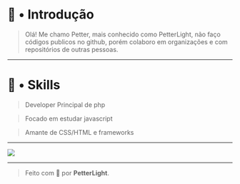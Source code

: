 <!--===
    * Template estilizado em HTML.
    * Fique a vontade para customizar.    
    * Feito para uso no GitHub (Markdown).
    * Template Feito por Henry8K [HenryDM].
    * Em Streaks altere no link para user=[Seu User do github].
===-->

<!--=== Texto de Introdução ===-->
<div>
    <h1>👋 • Introdução</h1>
    <blockquote>Olá! Me chamo Petter, mais conhecido como PetterLight, não faço códigos publicos no github, porém colaboro em organizações e com repositórios de outras pessoas.</blockquote>
</div>

<!--=== Quebra de Página ===-->
<hr>

<!--=== Texto de Habilidades ===-->
<div>
    <h1>🎯 • Skills</h1>
    <blockquote>Developer Principal de php</blockquote>
    <blockquote>Focado em estudar javascript</blockquote>
    <blockquote>Amante de CSS/HTML e frameworks</blockquote>
</div>

<!--=== Quebra de Página ===-->
<hr>

<!--=== Imagem de Streaks ===-->
<div>
    <img src="https://streak-stats.demolab.com/?user=PetterLight&theme=algolia">
</div>
  
<!--=== Quebra de Página ===-->
<hr>

<!--=== Texto do author ===-->
  
<div>
    <blockquote>Feito com 💝 por <b>PetterLight</b>.</blockquote>
</div>
